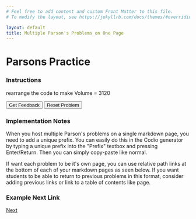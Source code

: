 ```yaml
---
# Feel free to add content and custom Front Matter to this file.
# To modify the layout, see https://jekyllrb.com/docs/themes/#overriding-theme-defaults

layout: default
title: Multiple Parson's Problems on One Page
---
```

# Parsons Practice
### Instructions
rearrange the code to make Volume = 3120

<div id="problem1-sortableTrash" class="sortable-code"></div> 
<div id="problem1-sortable" class="sortable-code"></div> 
<div style="clear:both;"></div> 
<p> 
    <input id="problem1-feedbackLink" value="Get Feedback" type="button" /> 
    <input id="problem1-newInstanceLink" value="Reset Problem" type="button" /> 
</p> 
<script type="text/javascript"> 
(function(){
  var initial = "let height = $$toggle::20::10$$\n" +
    "let width = $$toggle::15::12$$\n" +
    "let length = $$toggle::25::13$$\n" +
    "let volume = height*width*length";
  var parsonsPuzzle = new ParsonsWidget({
    "sortableId": "problem1-sortable",
    "max_wrong_lines": 1,
    "grader": ParsonsWidget._graders.LanguageTranslationGrader,
    "exec_limit": 2500,
    "can_indent": true,
    "x_indent": 50,
    "lang": "en",
    "trashId": "problem1-sortableTrash",
    "executable_code": "height = $$toggle::20::10$$\nwidth = $$toggle::15::12$$\nlength = $$toggle::25::13$$\nvolume = height*width*length",
    "programmingLang": "java",
    "vartests": [
        {
            "message": "The volume = 3120",
            "initcode": "",
            "code": "",
            "variables": {
                "volume": 3120
            }
        }
    ]
  });
  parsonsPuzzle.init(initial);
  parsonsPuzzle.shuffleLines();
  $("#problem1-newInstanceLink").click(function(event){ 
      event.preventDefault(); 
      parsonsPuzzle.shuffleLines(); 
  }); 
  $("#problem1-feedbackLink").click(function(event){ 
      event.preventDefault(); 
      parsonsPuzzle.getFeedback(); 
  }); 
})(); 
</script>

### Implementation Notes

When you host multiple Parson's problems on a single markdown page, you need to add a unique prefix. You can easily do this in the Codio generator by typing a unique prefix into the "Prefix" textbox and pressing Enter/Return. Then you can simply copy-paste like normal.

If want each problem to be it's own page, you can use relative path links at the bottom of each of your markdown pages as seen below. If you want students to be able to return to previous problems in this format, consider adding previous links or link to a table of contents like page.

### Example Next Link
[Next](./parsons/example1.html)
